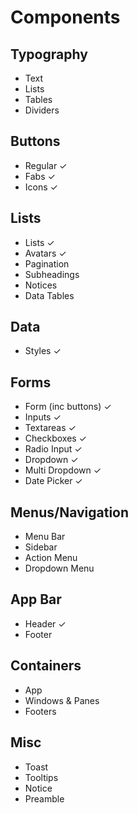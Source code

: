 # Components

## Typography

- Text
- Lists
- Tables
- Dividers

## Buttons

- Regular ✓
- Fabs ✓
- Icons ✓

## Lists

- Lists ✓
- Avatars ✓
- Pagination
- Subheadings
- Notices
- Data Tables

## Data

- Styles ✓

## Forms

- Form (inc buttons) ✓
- Inputs ✓
- Textareas ✓
- Checkboxes ✓
- Radio Input ✓
- Dropdown ✓
- Multi Dropdown ✓
- Date Picker ✓

## Menus/Navigation

- Menu Bar
- Sidebar
- Action Menu
- Dropdown Menu

## App Bar

- Header ✓
- Footer

## Containers

- App
- Windows & Panes
- Footers

## Misc

- Toast
- Tooltips
- Notice
- Preamble
